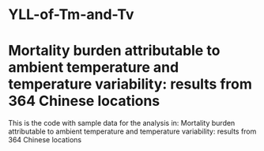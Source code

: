 # YLL-of-Tm-and-Tv
#  Mortality burden attributable to ambient temperature and temperature variability: results from 364 Chinese locations
This is the code with sample data for the analysis in: Mortality burden attributable to ambient temperature and temperature variability: results from 364 Chinese locations
